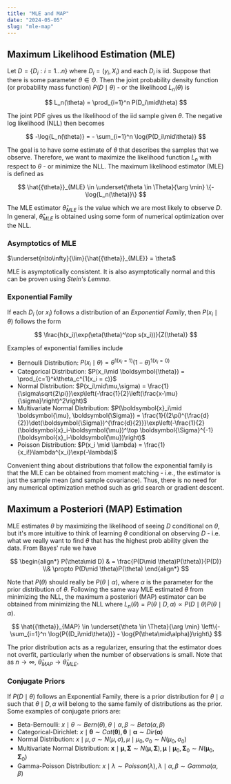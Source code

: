 ```yaml
---
title: "MLE and MAP"
date: "2024-05-05"
slug: "mle-map"
---
```


## Maximum Likelihood Estimation (MLE)

Let $D = \{D_i:i=1\dots n\}$ where $D_i = (y_i, X_i)$ and each $D_i$ is iid. Suppose that there is some parameter $\theta \in \Theta$. Then the joint probability density function (or probability mass function) $P(D\mid\theta)$ - or the likelihood $L_n(\theta)$ is

$$
L_n(\theta) = \prod_{i=1}^n P(D_i\mid\theta)
$$

The joint PDF gives us the likelihood of the iid sample given $\theta$. The negative log likelihood (NLL) then becomes

$$
-\log{L_n(\theta)} = - \sum_{i=1}^n \log{P(D_i\mid\theta)}
$$

The goal is to have some estimate of $\theta$ that describes the samples that we observe. Therefore, we want to maximize the likelihood function $L_n$ with respect to $\theta$ - or minimize the NLL. The maximum likelihood estimator (MLE) is defined as

$$
\hat{{\theta}}_{MLE} \in \underset{\theta \in \Theta}{\arg \min} \{-\log{L_n(\theta)}\}
$$

The MLE estimator $\hat{{\theta}}_{MLE}$ is the value which we are most likely to observe $D$. In general, $\hat{\theta}_{MLE}$ is obtained using some form of numerical optimization over the NLL.

### Asymptotics of MLE

$\underset{n\to\infty}{\lim}{\hat{{\theta}}_{MLE}} = \theta$

MLE is asymptotically consistent. It is also asymptotically normal and this can be proven using *Stein's Lemma*.

### Exponential Family

If each $D_i$ (or $x_i$) follows a distribution of an *Exponential Family*, then $P(x_i\mid\theta)$ follows the form

$$
\frac{h(x_i)\exp(\eta(\theta)^\top s(x_i))}{Z(\theta)}
$$

Examples of exponential families include

- Bernoulli Distribution: $P(x_i\mid\theta) = \theta^{1(x_i = 1)}(1-\theta)^{1(x_i = 0)}$
- Categorical Distribution: $P(x_i\mid \boldsymbol{\theta}) = \prod_{c=1}^k\theta_c^{1(x_i = c)}$
- Normal Distribution: $P(x_i\mid\mu,\sigma) = \frac{1}{\sigma\sqrt{2\pi}}\exp\left(-\frac{1}{2}\left(\frac{x-\mu}{\sigma}\right)^2\right)$
- Multivariate Normal Distribution: $P(\boldsymbol{x}_i\mid \boldsymbol{\mu}, \boldsymbol{\Sigma}) = \frac{1}{(2\pi)^{\frac{d}{2}}\det(\boldsymbol{\Sigma})^{\frac{d}{2}}}\exp\left(-\frac{1}{2}(\boldsymbol{x}_i-\boldsymbol{\mu})^\top \boldsymbol{\Sigma}^{-1}(\boldsymbol{x}_i-\boldsymbol{\mu})\right)$
- Poisson Distribution: $P(x_i \mid \lambda) = \frac{1}{x_i!}\lambda^{x_i}\exp(-\lambda)$

Convenient thing about distributions that follow the exponential family is that the MLE can be obtained from moment matching - i.e., the estimator is just the sample mean (and sample covariance). Thus, there is no need for any numerical optimization method such as grid search or gradient descent.

<!-- ### Gaussian MLE

Assume $y_i = \beta^\top  X_i + U_i$ where $U_i$ follows a standard normal.

$$\mathbb{P}(U_i) = \frac{1}{\sqrt{2\pi}}\exp{\left(-\frac{U_i^2}{2}\right)}$$

$$\log{L_n(\beta)} = \sum_{i=1}^n\log{\left(\frac{1}{\sqrt{2\pi}}\exp{\left(-\frac{U_i^2}{2}\right)}\right)}$$

$$\log{L_n(\beta)} = \sum_{i=1}^n\left[\log{\frac{1}{\sqrt{2\pi}}} + \log{\exp{\left(-\frac{U_i^2}{2}\right)}}\right]$$

$$\log{L_n(\beta)} = \sum_{i=1}^n\left(\log{\frac{1}{\sqrt{2\pi}}} - \frac{U_i^2}{2}\right)$$

$$\log{L_n(\beta)} = \sum_{i=1}^n\left(\log{\frac{1}{\sqrt{2\pi}}} - \frac{(y_i - \beta^\top  X_i)^2}{2}\right)$$

$$\log{L_n(\beta)} = n\log\left({\frac{1}{\sqrt{2\pi}}}\right) - \frac{1}{2}\sum_{i=1}^n(y_i - \beta^\top  X_i)^2$$

$n\log{\frac{1}{\sqrt{2\pi}}}$ is just some constant independent of $\beta$. Let us denote this constant as $c$. Then finding MLE is simply solving for the least squares.

$$\log{L_n(\beta)} = c - \frac{1}{2}{||y-X\beta||_2}^2$$

$$-\log{L_n(\beta)} = -c + \frac{1}{2}{||y-X\beta||_2}^2$$

Minimizing for $-\log{L_n(\beta)}$ is the same as maximizing for $\log{L_n(\beta)}$. Note that the joint PDF is conditional on both $X$ and $\beta$ ($\mathbb{P}(y|X,\beta)$). This is called a discriminative supervised learning model. A generative model would optimize $\mathbb{P}(y, X|\beta)$.

### Discriminative Probabilistic Models

- Least Squares. MLE under gaussian likelihood $$\mathbb{P}(y|X,\beta) = \frac{1}{\sqrt{2\pi}}\exp{\left(-\frac{U_i^2}{2}\right)}$$
- Robust Regression. MLE under laplace likelihood $$\mathbb{P}(y|X,\beta) = \frac{1}{2}\exp{\left(-|U_i|\right)}$$
- Logistic Regression. MLE under sigmoid function $$\mathbb{P}(y|X,\beta) = \frac{1}{1+\exp{(-y_i\beta^\top  X_i)}}$$

### Generative Probabilistic Models

- Naive Bayes
- Linear Discriminant Analysis -->

## Maximum a Posteriori (MAP) Estimation

MLE estimates $\theta$ by maximizing the likelihood of seeing $D$ conditional on $\theta$, but it's more intuitive to think of learning $\theta$ conditional on observing $D$ - i.e. what we really want to find $\theta$ that has the highest prob ability given the data. From Bayes' rule we have

$$
\begin{align*}
P(\theta\mid D) & = \frac{P(D\mid \theta)P(\theta)}{P(D)}
\\& \propto P(D\mid \theta)P(\theta)
\end{align*}
$$

Note that $P(\theta)$ should really be $P(\theta\mid\alpha)$, where $\alpha$ is the parameter for the prior distribution of $\theta$. Following the same way MLE estimated $\theta$ from minimizing the NLL, the maximum a posteriori (MAP) estimator can be obtained from minimizing the NLL where $L_n(\theta) = P(\theta\mid D, \alpha) \propto P(D\mid \theta)P(\theta\mid\alpha)$.

$$
\hat{{\theta}}_{MAP} \in \underset{\theta \in \Theta}{\arg \min} \left\{-\sum_{i=1}^n \log{P{(D_i\mid\theta)}} - \log{P(\theta\mid\alpha)}\right\}
$$

The prior distribution acts as a regularizer, ensuring that the estimator does not overfit, particularly when the number of observations is small. Note that as $n\to\infty$, $\hat{{\theta}}_{MAP} \to \hat{{\theta}}_{MLE}$. 

<!-- Let $f(y_i,\theta) = \mathbb{P}(y|\beta)\mathbb{P}(\beta)$ -->

<!-- $$\Pi_{i=1}^n \log{f(y_i,\theta)} = \Pi_{i=1}^n \log{\mathbb{P}(y_i|\beta)\mathbb{P}(\beta)}$$

$$\Pi_{i=1}^n \log{f(y_i,\theta)} = \Pi_{i=1}^n \log{\mathbb{P}(y_i|\beta)} + \log{\mathbb{P}(\beta)}$$ -->

<!-- $${\theta}_{MAP} = \mathop{\arg \max}_{\theta \in \Theta} \log{\mathbb{P}(y|\beta)\mathbb{P}(\beta)}$$

$${\theta}_{MAP} = \mathop{\arg \max}_{\theta \in \Theta} \log{\mathbb{P}(y|\beta)} + \log{\mathbb{P}(\beta)}$$

$${\theta}_{MAP} = \mathop{\arg \max}_{\theta \in \Theta} \log{\prod_{i=1}^n\mathbb{P}(y_i|\beta)} + \log{\mathbb{P}(\beta)}$$

$${\theta}_{MAP} = \mathop{\arg \max}_{\theta \in \Theta} \sum_{i=1}^n\log{\mathbb{P}(y_i|\beta)} + \log{\mathbb{P}(\beta)}$$

Interpret $\sum_{i=1}^n\log{\mathbb{P}(y_i|\beta)}$ as the loss and $\log{\mathbb{P}(\beta)}$ as the regularizer. Assume $\beta_i$ is iid and comes from a Gaussian with mean $0$ and variance $\frac{1}{\alpha}$.

$$\mathbb{P}(\beta) = \Pi_{j=1}^k \mathbb{P}(\beta_j)$$

$$\mathbb{P}(\beta) \propto \Pi_{j=1}^k \exp{\left(\frac{-\alpha}{2}\beta_j^2\right)}$$

$$\mathbb{P}(\beta) \propto \exp{\left(\frac{-\alpha}{2}\sum_{j=1}^k\beta_j^2\right)}$$

$$\mathbb{P}(\beta) \propto \exp{\left(\frac{-\alpha}{2}||\beta||_2^2\right)}$$

$$\log{\mathbb{P}(\beta)} = \log{\exp{\left(\frac{-\alpha}{2}||\beta||_2^2\right)}} + c$$

$$\log{\mathbb{P}(\beta)} = \frac{-\alpha}{2}||\beta||_2^2 + c$$

$${\theta}_{MAP} = \mathop{\arg \max}_{\theta \in \Theta} \sum_{i=1}^n\log{\mathbb{P}(y_i|\beta)} - \frac{\alpha}{2}||\beta||_2^2$$

### MAP and Regularization

- Least Squares with L2 Regularization: $$\mathbb{P}(y|X,\beta) = \frac{1}{\sqrt{2\pi}}\exp{\left(-\frac{U_i^2}{2}\right)}$$
$$\mathbb{P}(\beta_j) = \exp{\left(\frac{-\alpha}{2}\beta_j^2\right)}$$
- Robust Regression with L2 Regularization: $$\mathbb{P}(y|X,\beta) = \frac{1}{2}\exp{\left(-|U_i|\right)}$$
$$\mathbb{P}(\beta_j) = \exp{\left(\frac{-\alpha}{2}\beta_j^2\right)}$$

Unlike MLE, the choice of variance changes the MAP solution; as $n \to \infty$ the effect of prior/regularizer goes to zero. -->

### Conjugate Priors

If $P(D\mid \theta)$ follows an Exponential Family, there is a prior distribution for $\theta\mid\alpha$ such that $\theta\mid D,\alpha$ will belong to the same family of distributions as the prior. Some examples of conjugate priors are:

- Beta-Bernoulli: $x\mid\theta \sim Bern(\theta), \theta\mid\alpha,\beta \sim Beta(\alpha,\beta)$
- Categorical-Dirichlet: $x\mid\boldsymbol{\theta} \sim Cat(\boldsymbol{\theta}), \boldsymbol{\theta}\mid\boldsymbol{\alpha} \sim Dir(\boldsymbol{\alpha})$
- Normal Distribution: $x\mid\mu,\sigma \sim N(\mu,\sigma), \mu\mid\mu_0,\sigma_0 \sim N(\mu_0,\sigma_0)$
- Multivariate Normal Distribution: $\boldsymbol{x}\mid \boldsymbol{\mu}, \boldsymbol{\Sigma} \sim N(\boldsymbol{\mu}, \boldsymbol{\Sigma}), \boldsymbol{\mu}\mid\boldsymbol{\mu}_0,\boldsymbol{\Sigma}_0\sim N(\boldsymbol{\mu}_0,\boldsymbol{\Sigma}_0)$
- Gamma-Poisson Distribution: $x\mid \lambda \sim Poisson(\lambda), \lambda\mid\alpha,\beta \sim Gamma(\alpha,\beta)$